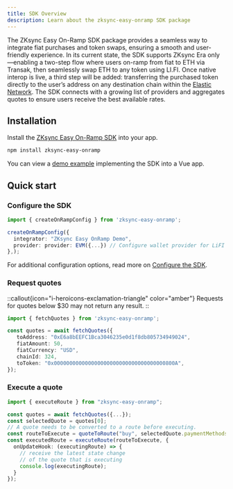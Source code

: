 ```yaml
---
title: SDK Overview
description: Learn about the zksync-easy-onramp SDK package
---
```


The ZKsync Easy On-Ramp SDK package provides a seamless way to integrate fiat purchases and token swaps, ensuring a smooth and user-friendly experience.
In its current state, the SDK supports ZKsync Era only—enabling a two-step flow where users on-ramp from fiat to ETH via Transak,
then seamlessly swap ETH to any token using LI.FI. Once native interop is live, a third step will be added:
transferring the purchased token directly to the user’s address on any destination chain within the [Elastic Network](https://www.zksync.io/ecosystem).
The SDK connects with a growing list of providers and aggregates quotes to ensure users receive the best available rates.

## Installation

Install the [ZKsync Easy On-Ramp SDK](https://www.npmjs.com/package/zksync-easy-onramp) into your app.

```sh
npm install zksync-easy-onramp
```

You can view a [demo example](https://github.com/matter-labs/zksync-easy-onramp/blob/main/apps/demo)
implementing the SDK into a Vue app.

## Quick start

### Configure the SDK

```ts
import { createOnRampConfig } from 'zksync-easy-onramp';

createOnRampConfig({
  integrator: "ZKsync Easy OnRamp Demo",
  provider: provider: EVM({...}) // Configure wallet provider for LiFI
},);
```

For additional configuration options, read more on [Configure the SDK](zksync-easy-onramp/configure-sdk).

### Request quotes

::callout{icon="i-heroicons-exclamation-triangle" color="amber"}
Requests for quotes below $30 may not return any result.
::

```ts
import { fetchQuotes } from 'zksync-easy-onramp';

const quotes = await fetchQuotes({
   toAddress: "0xE6a8bEEFC1Bca3046235e0d1f8db805734949024",
   fiatAmount: 50,
   fiatCurrency: "USD",
   chainId: 324,
   toToken: "0x000000000000000000000000000000000000800A",
});
```

### Execute a quote

```ts
import { executeRoute } from "zksync-easy-onramp";

const quotes = await fetchQuotes({...});
const selectedQuote = quotes[0];
// A quote needs to be converted to a route before executing.
const routeToExecute = quoteToRoute("buy", selectedQuote.paymentMethods[0], selectedQuote.provider);
const executedRoute = executeRoute(routeToExecute, {
  onUpdateHook: (executingRoute) => {
    // receive the latest state change
    // of the quote that is executing
    console.log(executingRoute);
  }
});
```
